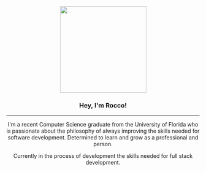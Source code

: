 <div align="center">
  <img src="https://media.giphy.com/media/OQsa4Yca9BJFS/giphy.gif" height="225px">

### Hey, I'm Rocco!
---
I'm a recent Computer Science graduate from the University of Florida who is passionate about the philosophy of always improving the skills needed for software development. Determined to learn and grow as a professional and person.

Currently in the process of development the skills needed for full stack development.
</div>
<!--
**d-rocco/d-rocco** is a ✨ _special_ ✨ repository because its `README.md` (this file) appears on your GitHub profile.

Here are some ideas to get you started:

- 🔭 I’m currently working on ...
- 🌱 I’m currently learning ...
- 👯 I’m looking to collaborate on ...
- 🤔 I’m looking for help with ...
- 💬 Ask me about ...
- 📫 How to reach me: ...
- 😄 Pronouns: ...
- ⚡ Fun fact: ...
-->

